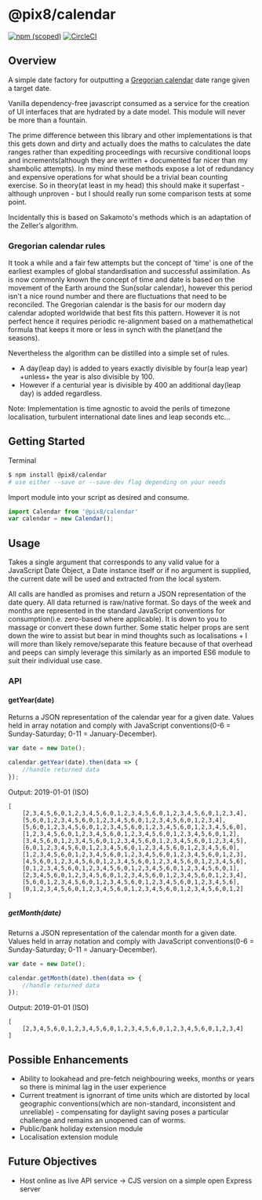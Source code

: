 # @pix8/calendar

[![npm (scoped)](https://img.shields.io/npm/v/@pix8/calendar.svg)](https://www.npmjs.com/package/@pix8/calendar)
[![CircleCI](https://circleci.com/bb/pix8/npm.calendar.svg?style=svg&circle-token=6a94ff0d0a7d7557a3d3438d87501d980e932ce2)](https://circleci.com/bb/pix8/npm.calendar)

## Overview

A simple date factory for outputting a [Gregorian calendar](https://en.wikipedia.org/wiki/Gregorian_calendar) date range given a target date.

Vanilla dependency-free javascript consumed as a service for the creation of UI interfaces that are hydrated by a date model. This module will never be more than a fountain.

The prime difference between this library and other implementations is that this gets down and dirty and actually does the maths to calculates the date ranges rather than expediting proceedings with recursive conditional loops and increments(although they are written + documented far nicer than my shambolic attempts). In my mind these methods expose a lot of redundancy and expensive operations for what should be a trivial bean counting exercise. So in theory(at least in my head) this should make it superfast - although unproven - but I should really run some comparison tests at some point.

Incidentally this is based on Sakamoto's methods which is an adaptation of the Zeller’s algorithm.

### Gregorian calendar rules
It took a while and a fair few attempts but the concept of 'time' is one of the earliest examples of global standardisation and successful assimilation. As is now commonly known the concept of time and date is based on the movement of the Earth around the Sun(solar calendar), however this period isn't a nice round number and there are fluctuations that need to be reconciled. The Gregorian calendar is the basis for our modern day calendar adopted worldwide that best fits this pattern. However it is not perfect hence it requires periodic re-alignment based on a mathemathetical formula that keeps it more or less in synch with the planet(and the seasons).

Nevertheless the algorithm can be distilled into a simple set of rules.

* A day(leap day) is added to years exactly divisible by four(a leap year) +unless+ the year is also divisible by 100.
* However if a centurial year is divisible by 400 an additional day(leap day) is added regardless.

Note: Implementation is time agnostic to avoid the perils of timezone localisation, turbulent international date lines and leap seconds etc...

## Getting Started

Terminal
```sh
$ npm install @pix8/calendar
# use either --save or --save-dev flag depending on your needs
```

Import module into your script as desired and consume.
```javascript
import Calendar from '@pix8/calendar'
var calendar = new Calendar();
```

## Usage

Takes a single argument that corresponds to any valid value for a JavaScript Date Object, a Date instance itself or if no argument is supplied, the current date will be used and extracted from the local system.

All calls are handled as promises and return a JSON representation of the date query. All data returned is raw/native format. So days of the week and months are represented in the standard JavaScript conventions for consumption(i.e. zero-based where applicable). It is down to you to massage or convert these down further. Some static helper props are sent down the wire to assist but bear in mind thoughts such as localisations + I will more than likely remove/separate this feature because of that overhead and peeps can simply leverage this similarly as an imported ES6 module to suit their individual use case.

### API

#### getYear(date)
Returns a JSON representation of the calendar year for a given date. Values held in array notation and comply with JavaScript conventions(0-6 = Sunday-Saturday; 0-11 = January-December).

```javascript
var date = new Date();

calendar.getYear(date).then(data => {
	//handle returned data
});
```

Output: 2019-01-01 (ISO)
```
[
	[2,3,4,5,6,0,1,2,3,4,5,6,0,1,2,3,4,5,6,0,1,2,3,4,5,6,0,1,2,3,4],
	[5,6,0,1,2,3,4,5,6,0,1,2,3,4,5,6,0,1,2,3,4,5,6,0,1,2,3,4],
	[5,6,0,1,2,3,4,5,6,0,1,2,3,4,5,6,0,1,2,3,4,5,6,0,1,2,3,4,5,6,0],
	[1,2,3,4,5,6,0,1,2,3,4,5,6,0,1,2,3,4,5,6,0,1,2,3,4,5,6,0,1,2],
	[3,4,5,6,0,1,2,3,4,5,6,0,1,2,3,4,5,6,0,1,2,3,4,5,6,0,1,2,3,4,5],
	[6,0,1,2,3,4,5,6,0,1,2,3,4,5,6,0,1,2,3,4,5,6,0,1,2,3,4,5,6,0],
	[1,2,3,4,5,6,0,1,2,3,4,5,6,0,1,2,3,4,5,6,0,1,2,3,4,5,6,0,1,2,3],
	[4,5,6,0,1,2,3,4,5,6,0,1,2,3,4,5,6,0,1,2,3,4,5,6,0,1,2,3,4,5,6],
	[0,1,2,3,4,5,6,0,1,2,3,4,5,6,0,1,2,3,4,5,6,0,1,2,3,4,5,6,0,1],
	[2,3,4,5,6,0,1,2,3,4,5,6,0,1,2,3,4,5,6,0,1,2,3,4,5,6,0,1,2,3,4],
	[5,6,0,1,2,3,4,5,6,0,1,2,3,4,5,6,0,1,2,3,4,5,6,0,1,2,3,4,5,6],
	[0,1,2,3,4,5,6,0,1,2,3,4,5,6,0,1,2,3,4,5,6,0,1,2,3,4,5,6,0,1,2]
]
```

##### getMonth(date)
Returns a JSON representation of the calendar month for a given date. Values held in array notation and comply with JavaScript conventions(0-6 = Sunday-Saturday; 0-11 = January-December).

```javascript
var date = new Date();

calendar.getMonth(date).then(data => {
	//handle returned data
});

```

Output: 2019-01-01 (ISO)
```
[
	[2,3,4,5,6,0,1,2,3,4,5,6,0,1,2,3,4,5,6,0,1,2,3,4,5,6,0,1,2,3,4]
]
```

## Possible Enhancements

* Ability to lookahead and pre-fetch neighbouring weeks, months or years so there is minimal lag in the user experience
* Current treatment is ignorrant of time units which are distorted by local geographic conventions(which are non-standard, inconsistent and unreliable) - compensating for daylight saving poses a particular challenge and remains an unopened can of worms.
* Public/bank holiday extension module
* Localisation extension module

## Future Objectives

* Host online as live API service -> CJS version on a simple open Express server
